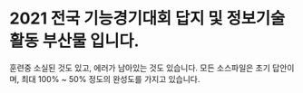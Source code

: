 # 2021 전국 기능경기대회 답지 및 정보기술 활동 부산물 입니다.
훈련중 소실된 것도 있고, 에러가 남아있는 것도 있습니다.
모든 소스파일은 초기 답안이며, 최대 100% ~ 50% 정도의 완성도를 가지고 있습니다.
